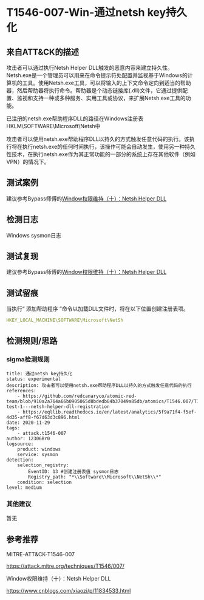 # T1546-007-Win-通过netsh key持久化

## 来自ATT&CK的描述

攻击者可以通过执行Netsh Helper DLL触发的恶意内容来建立持久性。Netsh.exe是一个管理员可以用来在命令提示符处配置并监视基于Windows的计算机的工具。使用Netsh.exe工具，可以将输入的上下文命令定向到适当的帮助器，然后帮助器将执行命令。帮助器是个动态链接库(.dll)文件，它通过提供配置、监视和支持一种或多种服务、实用工具或协议，来扩展Netsh.exe工具的功能。

已注册的netsh.exe帮助程序DLL的路径在Windows注册表HKLM\SOFTWARE\Microsoft\Netsh中

攻击者可以使用netsh.exe帮助程序DLL以持久的方式触发任意代码的执行。该执行将在执行netsh.exe的任何时间执行，该操作可能会自动发生，使用另一种持久性技术，在执行netsh.exe作为其正常功能的一部分的系统上存在其他软件（例如VPN）的情况下。

## 测试案例

建议参考Bypass师傅的[Window权限维持（十）：Netsh Helper DLL](https://zhuanlan.zhihu.com/p/108020339)

## 检测日志

Windows sysmon日志

## 测试复现

建议参考Bypass师傅的[Window权限维持（十）：Netsh Helper DLL](https://zhuanlan.zhihu.com/p/108020339)

## 测试留痕

当执行“ 添加帮助程序 ”命令以加载DLL文件时，将在以下位置创建注册表项。

```yml
HKEY_LOCAL_MACHINE\SOFTWARE\Microsoft\NetSh
```

## 检测规则/思路

### sigma检测规则

```YML
title: 通过netsh key持久化
status: experimental
description: 攻击者可以使用netsh.exe帮助程序DLL以持久的方式触发任意代码的执行
references:
    - https://github.com/redcanaryco/atomic-red-team/blob/910a2a764a66b0905065d8bdedb04b37049a85db/atomics/T1546.007/T1546.007.md#atomic-test-1---netsh-helper-dll-registration
    - https://eqllib.readthedocs.io/en/latest/analytics/5f9a71f4-f5ef-4d35-aff8-f67d63d3c896.html
date: 2020-11-29
tags:
    - attack.t1546-007
author: 12306Br0
logsource:
    product: windows
    service: sysmon
detection:
    selection_registry:
        EventID: 13 #创建注册表值 sysmon日志
        Registry_path: "*\\Software\\Microsoft\\NetSh\\*"
    condition: selection
level: medium
```

### 其他建议

暂无

## 参考推荐

MITRE-ATT&CK-T1546-007

<https://attack.mitre.org/techniques/T1546/007/>

Window权限维持（十）：Netsh Helper DLL

<https://www.cnblogs.com/xiaozi/p/11834533.html>
